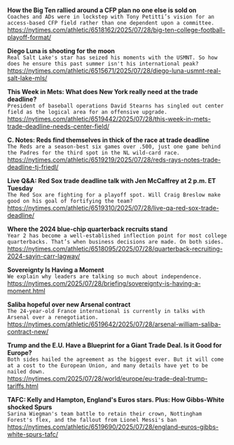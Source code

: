 **How the Big Ten rallied around a CFP plan no one else is sold on**\
`Coaches and ADs were in lockstep with Tony Petitti’s vision for an access-based CFP field rather than one dependent upon a committee.`\
https://nytimes.com/athletic/6518162/2025/07/28/big-ten-college-football-playoff-format/

**Diego Luna is shooting for the moon**\
`Real Salt Lake's star has seized his moments with the USMNT. So how does he ensure this past summer isn't his international peak?`\
https://nytimes.com/athletic/6515671/2025/07/28/diego-luna-usmnt-real-salt-lake-mls/

**This Week in Mets: What does New York really need at the trade deadline?**\
`President of baseball operations David Stearns has singled out center field as the logical area for an offensive upgrade.`\
https://nytimes.com/athletic/6519442/2025/07/28/this-week-in-mets-trade-deadline-needs-center-field/

**C. Notes: Reds find themselves in thick of the race at trade deadline**\
`The Reds are a season-best six games over .500, just one game behind the Padres for the third spot in the NL wild-card race.`\
https://nytimes.com/athletic/6519219/2025/07/28/reds-rays-notes-trade-deadline-tj-friedl/

**Live Q&A: Red Sox trade deadline talk with Jen McCaffrey at 2 p.m. ET Tuesday**\
`The Red Sox are fighting for a playoff spot. Will Craig Breslow make good on his goal of fortifying the team?`\
https://nytimes.com/athletic/6519310/2025/07/28/live-qa-red-sox-trade-deadline/

**Where the 2024 blue-chip quarterback recruits stand**\
`Year 2 has become a well-established inflection point for most college quarterbacks. That’s when business decisions are made. On both sides.`\
https://nytimes.com/athletic/6518095/2025/07/28/quarterback-recruiting-2024-sayin-carr-lagway/

**Sovereignty Is Having a Moment**\
`We explain why leaders are talking so much about independence.`\
https://nytimes.com/2025/07/28/briefing/sovereignty-is-having-a-moment.html

**Saliba hopeful over new Arsenal contract**\
`The 24-year-old France international is currently in talks with Arsenal over a renegotiation.`\
https://nytimes.com/athletic/6519642/2025/07/28/arsenal-william-saliba-contract-new/

**Trump and the E.U. Have a Blueprint for a Giant Trade Deal. Is it Good for Europe?**\
`Both sides hailed the agreement as the biggest ever. But it will come at a cost to the European Union, and many details have yet to be nailed down.`\
https://nytimes.com/2025/07/28/world/europe/eu-trade-deal-trump-tariffs.html

**TAFC: Kelly and Hampton, England's Euros stars. Plus: How Gibbs-White shocked Spurs**\
`Sarina Wiegman's team battle to retain their crown, Nottingham Forest's flex, and the fallout from Lionel Messi's ban`\
https://nytimes.com/athletic/6519690/2025/07/28/england-euros-gibbs-white-spurs-tafc/

